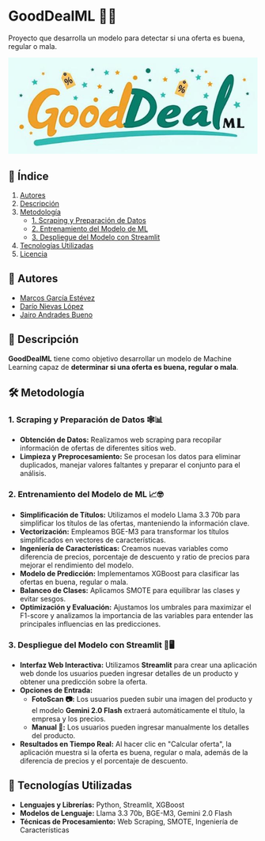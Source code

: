 # GoodDealML 🤖💸

Proyecto que desarrolla un modelo para detectar si una oferta es buena, regular o mala.

![Logo](https://github.com/jairopo/GoodDealML/blob/main/img/logo.jpeg?raw=true)

## 📑 Índice

1. [Autores](#autores)
2. [Descripción](#descripción)
3. [Metodología](#metodología)
    - [1. Scraping y Preparación de Datos](#1-scraping-y-preparación-de-datos)
    - [2. Entrenamiento del Modelo de ML](#2-entrenamiento-del-modelo-de-ml)
    - [3. Despliegue del Modelo con Streamlit](#3-despliegue-del-modelo-con-streamlit)
4. [Tecnologías Utilizadas](#tecnologías-utilizadas)
5. [Licencia](#licencia)

## 👥 Autores

- [Marcos García Estévez](https://warcos.dev)
- [Darío Nievas López](https://github.com/Darnielop)
- [Jairo Andrades Bueno](https://github.com/jairopo)

## 📖 Descripción

**GoodDealML** tiene como objetivo desarrollar un modelo de Machine Learning capaz de **determinar si una oferta es buena, regular o mala**.

## 🛠 Metodología

### 1. Scraping y Preparación de Datos 🕸️📊

- **Obtención de Datos:** Realizamos web scraping para recopilar información de ofertas de diferentes sitios web.
- **Limpieza y Preprocesamiento:** Se procesan los datos para eliminar duplicados, manejar valores faltantes y preparar el conjunto para el análisis.

### 2. Entrenamiento del Modelo de ML 📈🤓

- **Simplificación de Títulos:** Utilizamos el modelo Llama 3.3 70b para simplificar los títulos de las ofertas, manteniendo la información clave.
- **Vectorización:** Empleamos BGE-M3 para transformar los títulos simplificados en vectores de características.
- **Ingeniería de Características:** Creamos nuevas variables como diferencia de precios, porcentaje de descuento y ratio de precios para mejorar el rendimiento del modelo.
- **Modelo de Predicción:** Implementamos XGBoost para clasificar las ofertas en buena, regular o mala.
- **Balanceo de Clases:** Aplicamos SMOTE para equilibrar las clases y evitar sesgos.
- **Optimización y Evaluación:** Ajustamos los umbrales para maximizar el F1-score y analizamos la importancia de las variables para entender las principales influencias en las predicciones.

### 3. Despliegue del Modelo con Streamlit 🚀🖥️

- **Interfaz Web Interactiva:** Utilizamos **Streamlit** para crear una aplicación web donde los usuarios pueden ingresar detalles de un producto y obtener una predicción sobre la oferta.
- **Opciones de Entrada:**
    - **FotoScan 📷:** Los usuarios pueden subir una imagen del producto y el modelo **Gemini 2.0 Flash** extraerá automáticamente el título, la empresa y los precios.
    - **Manual 📝:** Los usuarios pueden ingresar manualmente los detalles del producto.
- **Resultados en Tiempo Real:** Al hacer clic en "Calcular oferta", la aplicación muestra si la oferta es buena, regular o mala, además de la diferencia de precios y el porcentaje de descuento.

## 🧰 Tecnologías Utilizadas

- **Lenguajes y Librerías:** Python, Streamlit, XGBoost
- **Modelos de Lenguaje:** Llama 3.3 70b, BGE-M3, Gemini 2.0 Flash
- **Técnicas de Procesamiento:** Web Scraping, SMOTE, Ingeniería de Características
